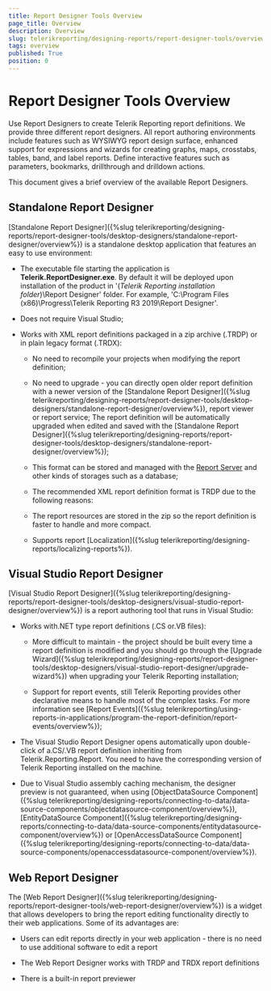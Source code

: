 ```yaml
---
title: Report Designer Tools Overview
page_title: Overview 
description: Overview
slug: telerikreporting/designing-reports/report-designer-tools/overview
tags: overview
published: True
position: 0
---
```


# Report Designer Tools Overview

Use Report Designers to create Telerik Reporting report definitions. We provide three different report designers. All report authoring environments include features such as WYSIWYG report design surface, enhanced support for expressions and wizards for creating graphs, maps, crosstabs, tables, band, and label reports. Define interactive features such as parameters, bookmarks, drillthrough and drilldown actions. 

This document gives a brief overview of the available Report Designers. 

## Standalone Report Designer

[Standalone Report Designer]({%slug telerikreporting/designing-reports/report-designer-tools/desktop-designers/standalone-report-designer/overview%}) is a standalone desktop application that features an easy to use environment: 

* The executable file starting the application is __Telerik.ReportDesigner.exe__. By default it will be deployed upon installation of the product in '(*Telerik Reporting installation folder*)\Report Designer' folder. For example, 'C:\Program Files (x86)\Progress\Telerik Reporting R3 2019\Report Designer'. 

* Does not require Visual Studio; 

* Works with XML report definitions packaged in a zip archive (.TRDP) or in plain legacy format (.TRDX): 

   + No need to recompile your projects when modifying the report definition; 

   + No need to upgrade - you can directly open older report definition with a newer version of the [Standalone Report Designer]({%slug telerikreporting/designing-reports/report-designer-tools/desktop-designers/standalone-report-designer/overview%}), report viewer or report service; The report definition will be automatically upgraded when edited and saved with the [Standalone Report Designer]({%slug telerikreporting/designing-reports/report-designer-tools/desktop-designers/standalone-report-designer/overview%}); 

   + This format can be stored and managed with the [Report Server](http://docs.telerik.com/report-server/introduction) and other kinds of storages such as a database; 

   + The recommended XML report definition format is TRDP due to the following reasons: 

   + The report resources are stored in the zip so the report definition is faster to handle and more compact. 

   + Supports report [Localization]({%slug telerikreporting/designing-reports/localizing-reports%}). 

## Visual Studio Report Designer

[Visual Studio Report Designer]({%slug telerikreporting/designing-reports/report-designer-tools/desktop-designers/visual-studio-report-designer/overview%}) is a report authoring tool that runs in Visual Studio: 

* Works with.NET type report definitions (.CS or.VB files): 

   + More difficult to maintain - the project should be built every time a report definition is modified and you should go through the [Upgrade Wizard]({%slug telerikreporting/designing-reports/report-designer-tools/desktop-designers/visual-studio-report-designer/upgrade-wizard%}) when upgrading your Telerik Reporting installation; 

   + Support for report events, still Telerik Reporting provides other declarative means to handle most of the complex tasks. For more information see [Report Events]({%slug telerikreporting/using-reports-in-applications/program-the-report-definition/report-events/overview%}); 

* The Visual Studio Report Designer opens automatically upon double-click of a.CS/.VB report definition inheriting from Telerik.Reporting.Report.                You need to have the corresponding version of Telerik Reporting installed on the machine. 

* Due to Visual Studio assembly caching mechanism, the designer preview is not guaranteed, when using [ObjectDataSource Component]({%slug telerikreporting/designing-reports/connecting-to-data/data-source-components/objectdatasource-component/overview%}), [EntityDataSource Component]({%slug telerikreporting/designing-reports/connecting-to-data/data-source-components/entitydatasource-component/overview%}) or [OpenAccessDataSource Component]({%slug telerikreporting/designing-reports/connecting-to-data/data-source-components/openaccessdatasource-component/overview%}). 

## Web Report Designer

The [Web Report Designer]({%slug telerikreporting/designing-reports/report-designer-tools/web-report-designer/overview%}) is a widget that allows developers to bring the report editing functionality directly to their web applications. Some of its advantages are: 

* Users can edit reports directly in your web application - there is no need to use additional software to edit a report

* The Web Report Designer works with TRDP and TRDX report definitions

* There is a built-in report previewer

